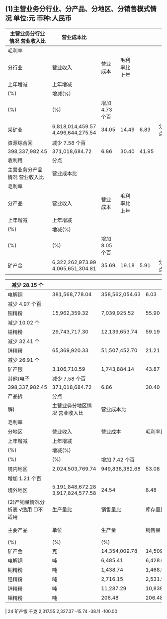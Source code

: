 ## (1)主营业务分行业、分产品、分地区、分销售模式情况 单位:元 币种:人民币

| 主营业务分行业情况 营业收入比   | 营业成本比                        |                |              |       |      |
|---------------------------------|-----------------------------------|----------------|--------------|-------|------|
| 毛利率                          |                                   |                |              |       |      |
| 分行业                          | 营业收入                          | 营业成本       | 毛利率比上年 |       |      |
| 上年增减                        | 上年增减                          |                |              |       |      |
| (%)                           | 增减(%)                         |                |              |       |      |
| (%)                           | (%)                             | 增加 4.73 个百 |              |       |      |
| 采矿业                          | 6,818,014,459.57 4,496,644,275.54 | 34.05          | 14.49        | 6.83  | 分点 |
| 资源综合回                      | 减少 7.58 个百                    |                |              |       |      |
| 398,337,982.45                  | 371,018,684.72                    | 6.86           | 30.40        | 41.95 |      |
| 收利用                          | 分点                              |                |              |       |      |
| 主营业务分产品情况 营业收入比   | 营业成本比                        |                |              |       |      |
| 毛利率                          |                                   |                |              |       |      |
| 分产品                          | 营业收入                          | 营业成本       | 毛利率比上年 |       |      |
| 上年增减                        | 上年增减                          |                |              |       |      |
| (%)                           | 增减(%)                         |                |              |       |      |
| (%)                           | (%)                             | 增加 8.05 个百 |              |       |      |
| 矿产金                          | 6,322,262,973.99 4,065,651,304.81 | 35.69          | 19.18        | 5.91  | 分点 |

| 减少 28.15 个                     |                                   |                |               |            |          |          |          |
|-----------------------------------|-----------------------------------|----------------|---------------|------------|----------|----------|----------|
| 电解铜                            | 381,568,778.04                    | 358,562,054.63 | 6.03          | -2.99      | 38.50    | 百分点   |          |
| 减少 4.97 个百                    |                                   |                |               |            |          |          |          |
| 铜精粉                            | 15,962,359.32                     | 7,039,925.52   | 55.90         | -26.63     | -17.31   | 分点     |          |
| 减少 10.02 个                     |                                   |                |               |            |          |          |          |
| 铅精粉                            | 29,743,717.30                     | 12,139,653.74  | 59.19         | -25.14     | -0.76    | 百分点   |          |
| 减少 32.41 个                     |                                   |                |               |            |          |          |          |
| 锌精粉                            | 65,369,920.33                     | 51,507,452.70  | 21.21         | -62.50     | -36.29   | 百分点   |          |
| 减少 26.91 个                     |                                   |                |               |            |          |          |          |
| 矿产银                            | 3,106,710.59                      | 1,743,884.14   | 43.87         | -82.14     | -65.69   | 百分点   |          |
| 其他(电子                        | 减少 7.58 个百                    |                |               |            |          |          |          |
| 398,337,982.45                    | 371,018,684.72                    | 6.86           | 30.40         | 41.95      |          |          |          |
| 产品拆                            | 分点                              |                |               |            |          |          |          |
| 解)                              | 主营业务分地区情况 营业收入比     | 营业成本比     |               |            |          |          |          |
| 毛利率                            |                                   |                |               |            |          |          |          |
| 分地区                            | 营业收入                          | 营业成本       | 毛利率比上年  |            |          |          |          |
| 上年增减                          | 上年增减                          |                |               |            |          |          |          |
| (%)                             | 增减(%)                         |                |               |            |          |          |          |
| (%)                             | (%)                             | 增加 7.42 个百 |               |            |          |          |          |
| 境内地区                          | 2,024,503,769.74                  | 949,838,382.68 | 53.08         | 37.32      | 18.56    | 分点     |          |
| 增加 1.21 个百                    |                                   |                |               |            |          |          |          |
| 境外地区                          | 5,191,848,672.28 3,917,824,577.58 | 24.54          | 8.48          | 6.77       | 分点     |          |          |
| (2)产销量情况分析表 √适用 □不适用 | 生产量比                          | 销售量比       | 库存量比      |            |          |          |          |
| 主要产品                          | 单位                              | 生产量         | 销售量        | 库存量     | 上年增减 | 上年增减 | 上年增减 |
| (%)                             | (%)                             | (%)          |               |            |          |          |          |
| 矿产金                            | 克                                | 14,354,009.78  | 14,509,572.00 | 579,550.44 | 5.79     | 4.73     | -21.16   |
| 电解铜                            | 吨                                | 6,485.41       | 6,428.68      | 537.60     | 0.81     | -2.49    | 11.80    |
| 铜精粉                            | 吨                                | 1,438.74       | 1,468.50      | 43.82      | -29.83   | -25.72   | -40.45   |
| 铅精粉                            | 吨                                | 2,716.15       | 2,531.98      | 206.84     | -18.03   | -29.22   | 812.40   |
| 锌精粉                            | 吨                                | 11,287.29      | 10,839.13     | 609.41     | -48.79   | -50.46   | 277.93   |
| 钼精粉                            | 吨                                | 206.48         | 206.48        | 395.03     | -100.00  |          |          |

 | 24 矿产银 千克 2,317.55 2,327.37 -15.74 -38.11 -100.00
